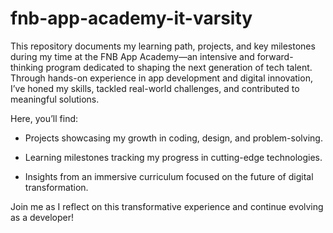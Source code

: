 # fnb-app-academy-it-varsity

This repository documents my learning path, projects, and key milestones during my time at the FNB App Academy—an intensive and forward-thinking program dedicated to shaping the next generation of tech talent. Through hands-on experience in app development and digital innovation, I’ve honed my skills, tackled real-world challenges, and contributed to meaningful solutions.

Here, you’ll find:

- Projects showcasing my growth in coding, design, and problem-solving.

- Learning milestones tracking my progress in cutting-edge technologies.

- Insights from an immersive curriculum focused on the future of digital transformation.

Join me as I reflect on this transformative experience and continue evolving as a developer!

